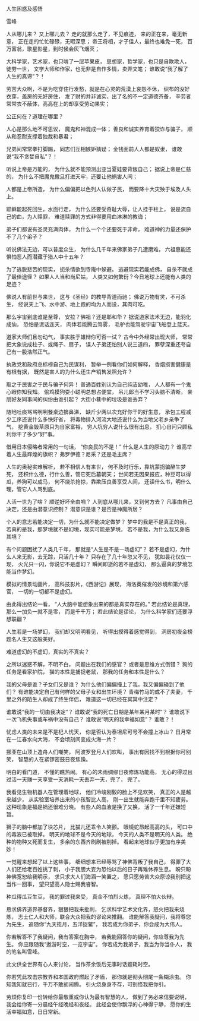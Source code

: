 人生困惑及感悟

雪峰


人从哪儿来？
又上哪儿去？
走的就那么走了，不见痕迹，
来的正在来，毫无新意，
正在走的忙忙碌碌，无暇深思；
帝王将相，才子佳人，最终也难免一死，
百万富翁，歌星影星，到时候会灰飞烟灭；

大科学家，艺术家，也只啃了一层苹果皮，
思想家，哲学家，也只是自欺欺人，徒劳一世，
文学大师和作家，也无非是自作多情，卖弄文笔；
谁敢说“我了解了人生的真谛”？！

劳苦大众啊，不是为吃穿住行发愁，就是在心灵的荒漠上哀怨不休，
织布的没好衣穿，盖房的无好房住，
发了财的并非诚实，出了名的不一定道德齐备，
辛劳者常常衣不蔽体，高高在上的却享受劳动果实；

公正何在？道理在哪里？

人心是那么地不可思议，
魔鬼和神混成一体；
善良和诚实养育着狡诈与骗子，
顺从和忍耐支撑着独裁和暴君；


兄弟间常常拳打脚踢，
同志们互相嫉妒猜疑；
金钱面前人人都是奴隶，
谁敢说“我不贪婪自私”？！

听说上帝是万能的，
为什么就不能预测出亚当夏娃要背叛自己；
据说上帝是仁慈的，
为什么不把魔鬼撒旦打进天牢，还要让他祸害人间；

人都是上帝所造，
为什么偏偏把以色列人认做子民，
而要降十大灾殃于埃及人头上。

耶稣能起死回生，水面行走，
为什么还要受奇耻大辱，让人挂于柱上，
说是流自己的血，为人赎罪，
难道赎罪的方式非得要用血淋淋的教诲；

弟子们都说有圣灵充满肉体，
为什么一个个还要死于非命，
难道神的力量还保护不了几个弟子？

听说佛法无边，可以普度众生，
为什么几千年来佛家弟子几遭磨难，
六祖惠能还惧怕恶人而潜藏于猎人中十五年？

为了逃脱悲苦的现实，
扼杀情欲到寺庵中躲避。
逃避现实若能成佛，
自杀不就成了最佳途径？
如果人人当和尚尼姑，
人类又如何繁衍？今日地球上还能有人类的足迹？

佛说人有前世与来世，
这与《圣经》的教导背道而驰；
佛说万物有灵，不可杀生，
经说天上飞、水中游、地上跑的均为人而设，其肉可吃。

那么宇宙到底谁是至尊，
安拉？佛祖？还是耶和华？
据说道家法术无边，能羽化成仙，
恐怕是谎话连天，
肉体若能腾云驾雾，
毛驴也能驾驶宇宙飞船登上蓝天。

道家大师们且勿动气，
事实胜于雄辩你可否一试？
古今中外经常出现大师，
常常把大象说成柱子、或绳子、扇子，
误人子弟还怕别人说三道四，
罪孽深重还夸自己有一股浩然正气。

执政党和政府总标榜自己为民谋利，
暂举一例看你们如何解释，
香烟损害健康是有根有据，
既然是害人的为什么还生产销售发照允许？

取之于民害之于民与骗子何异！
普通百姓别认为自己纯洁幼稚，
人人都有一个鬼心眼你知我知。
偷鸡摸狗耍小聪明总想占便宜，
吊儿郎当不学习头脑不清晰，
亲朋好友同事间的纠纷由谁引起？
大街小巷中的垃圾是谁丢弃？

随地吐痰骂骂咧咧餐桌边擤鼻涕，
缺斤少两以次充好你干的好生意，
承包工程减少工序还说什么多快好省，
将毒物排入河流大地还说什么为当地父老乡亲争了气，
挖黄金毁草原只为自家富裕，
穷人坑穷人说什么很有出息，
扪心自问只顾私利你干了多少“好”事。

借用日本侵略者常用的一句话，
“你良民的不是！”
什么是人生的原动力？
谁高举着人生最辉煌的旗帜？
弗罗伊德？尼采？还是毛主席？

人生的奥秘实难解析，
若不相信人有来世，
何不及时行乐，靠坑蒙拐骗醉生梦死，
还积什么德，行什么善，管它死后墓朝天；
世间若无因果报应，种豆可以得瓜，养狗可以成马，
何不烧杀抢掠，靠欺压良善享受人间，
还读什么书，明什么理，管它人人骂到底。

人活一世为了啥？
顺逆好坏全由咱？
人到底从哪儿来，又到何方去？
凡事由自己决定，还是由潜意识控制？
潜意识是谁？是否是神魔所居？

个人的意志若能决定一切，为什么就不能决定做梦？
梦中的我是不是真正的我，
若真的是我，那梦境就不是幻境，现实可能是梦境，
若不是我，为什么我又身临其境？

有个问题困扰了人类几千年，
那就是“人生是不是一场虚幻”？
若不是虚幻，为什么人来无影，去无踪，只活几十年？
只存在了几十年忽又不见，
犹如昙花仅仅一现，
火光只一闪，你说它不是虚幻？
瞬间即逝的若不是虚幻，
那么逼真的梦境怎能当作梦幻。

模拟的情景动画片，
高科技影片，《西游记》展现，
海洛英催发的妙境和第六感官，
一切的一切都不是虚幻。

由此得出结论一看，
“人大脑中能想象出来的都是真实存在的。”
若此结论是真理，
那么一加负一就不是零，
而是千千万；
若此结论是谬论，
为什么科学家们还要浮想联翩？

人生若是一场梦幻，
我们却又明明看见，
听得出摸得着感觉得到，
洞房初夜金榜题名人生又这般美好。

难道虚幻的不虚幻，真实的不真实？

之所以迷惑不解，不明不白，
问题出在我们的感官？
或者是思维方式倒错？
狗的任务是看家护院，
猫的本性是捕捉老鼠，
那我的任务和本性是什么？

我的父母是谁？子女们又是谁？
为什么他们偏偏撞上了我，我又偏偏碰到了他们？
有谁能决定自己有何样的父母子女和出生环境？
青梅竹马的成不了夫妻，
千里之外的陌生人却成了终生伴侣，
难道这一切已经在冥冥中注定？

谁敢说“我的一切由我决定”？
谁敢说“我的死亡日期是某年某月某时”？
谁敢说下一次飞机失事或车祸中没有自己？
谁敢说“明天的我幸福如意”？
谁敢？！

忧虑人类的未来是不是杞人忧天，
你是否认为泰坦尼可号不会撞上冰山？
日月常在一江春水向大海，
不会顷刻间变成火海一片？

挪亚在山顶上造舟人们嘲笑，
阿波罗登月人们欢叫，
事出有因找不到根据你可别笑，
智慧的人在紧锣密鼓日夜焦躁。

明白的看门道，
不懂的瞧热闹。
有心的未雨绸缪日夜修炼功能高，
无心的得过且过活一天赚一天享受一天消耗一天丢弃一天，完了，
完了。

我看见生物机器人在管理着地球，
他们冷峻刚毅的脸上不见欢笑，
真正的人是越来越少，
从实验室培养出来的小孩智比人高，
刚一出生就能奔跑千里不知疲劳。
这种现象是福是祸还很难分晓。
有些人的血液是换了又换，
活了一千年还嫌短暂。

狮子的脑中都加了块芯片，
比猫儿还乖令人笑颤。
眼镜蛇昂起高高的头，
可口中的毒液已被取掉。
明天的地球不是今天的地球，
今天的人类不是明天的人类。
绝种的物种又死而复生，
多余的东西齐刷刷被削掉。
看起来地球似乎更加有序美妙！

一觉醒来想起了以上这些事，
细细想来已经辱骂了神佛背叛了我自己，
得罪了大人们还给老百姓挑了刺，
小子我胆大妄为恐怕以后的日子再难休养生息。
盼只盼神佛宽恕给我明示，
求只求大人们海涵一笑置之，
愿只愿劳苦大众原谅我别把这当作一回事，
望只望高人隐士赐我睿智。

种瓜得瓜豆生豆，
我的罪过我来受，
真金不怕烈火炼，
真理不怕大伙辩。

恳求佛界道界基督界，狠狠把我来批判，
乞求科学艺术文化界，怒火把我来烧炼，
志士仁人和大师，联合大众把我的谬论来推翻。
谁能解答我疑问，我将尊您为先生，
追随你“九天揽月，五洋捉鳖”，
我若成为你弟子，你会成为大伟人。

你若解答不了我疑问，我有答案在胸中，
若我能回答你的疑问，你应尊我为先生。
你应跟随我“遨游时空，一览宇宙”。
你若成为我弟子，我当为你当仆人，
我的笔名叫雪峰。

此文供全世界有心人来讨论，
当作茶余饭后无事时话题耗时空。

你若凭此攻击宗教界和本国政府燃起了矛盾，
那你就是彻头彻尾一条糊涂虫。
你知我知就已行，千万不敢胡闹腾。
引火烧身身不存，可别怪我把你引。

劳烦你复印一份转给你最敬重或你认为最有智慧的人，
做到了务必来信要说明，
我会给你寄一分晨经午经晚经和夜经。
此经会使你飘浮的心神得宁静，
愿你的生活幸福如意，日日常新。



